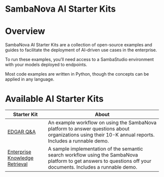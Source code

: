 SambaNova AI Starter Kits
====================

# Overview
SambaNova AI Starter Kits are a collection of open-source examples and guides to facilitate the deployment of AI-driven use cases in the enterprise.

To run these examples, you’ll need access to a SambaStudio environment with your models deployed to endpoints. 

Most code examples are written in Python, though the concepts can be applied in any language.

# Available AI Starter Kits
|  Starter Kit | About |
| ------------ | ------------ |
| [EDGAR Q&A](edgar_qna/README.md)  |  An example workflow on using the SambaNova platform to answer questions about organizations using their 10-K annual reports. Includes a runnable demo.  |
| [Enterprise Knowledge Retrieval](enterprise_knowledge_retriever/README.md) | A sample implementation of the semantic search workflow using the SambaNova platform to get answers to questions off your documents. Includes a runnable demo.  |

